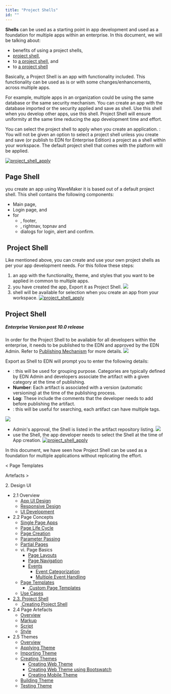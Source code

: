 ```yaml
---
title: "Project Shells"
id: ""
---
```


**Shells** can be used as a starting point in app development and used as a foundation for multiple apps within an enterprise. In this document, we will be talking about:

- benefits of using a project shells,
- [project shell](#default-shell),
- to [a project shell](#creating-shell), and
- to [a project shell](#publishing-shell)

Basically, a Project Shell is an app with functionality included. This functionality can be used as is or with some changes/enhancements, across multiple apps.

For example, multiple apps in an organization could be using the same database or the same security mechanism. You can create an app with the database imported or the security applied and save as shell. Use this shell when you develop other apps, use this shell. Project Shell will ensure uniformity at the same time reducing the app development time and effort.

You can select the project shell to apply when you create an application. : You will not be given an option to select a project shell unless you create and save (or publish to EDN for Enterprise Edition) a project as a shell within your workspace. The default project shell that comes with the platform will be applied.

[![project_shell_apply](../assets/project_shell_apply.png)](../assets/project_shell_apply.png)

## Page Shell

you create an app using WaveMaker it is based out of a default project shell. This shell contains the following components:

- Main page,
- Login page, and
- for
    - , footer,
    - , rightnav, topnav and
    - dialogs for login, alert and confirm.

##  Project Shell

Like mentioned above, you can create and use your own project shells as per your app development needs. For this follow these steps:

1. an app with the functionality, theme, and styles that you want to be applied in common to multiple apps.
2. you have created the app, Export it as Project Shell. [![](../assets/Publish_shell_ws.png)](../assets/Publish_shell_ws.png)
3. shell will be available for selection when you create an app from your workspace. [![project_shell_apply](../assets/project_shell_apply2.png)](../assets/project_shell_apply2.png)

## Project Shell

##### Enterprise Version post 10.0 release

In order for the Project Shell to be available for all developers within the enterprise, it needs to be published to the EDN and approved by the EDN Admin. Refer to [Publishing Mechanism](/learn/app-development/wavemaker-overview/artifacts-repository/#publishing) for more details. [![](../assets/Publish_shell.png)](../assets/Publish_shell.png)

Export as Shell to EDN will prompt you to enter the following details:

- : this will be used for grouping purpose. Categories are typically defined by EDN Admin and developers associate the artifact with a given category at the time of publishing.
- **Number**: Each artifact is associated with a version (automatic versioning) at the time of the publishing process.
- **Log**: These include the comments that the developer needs to add before publishing the artifact.
- : this will be useful for searching, each artifact can have multiple tags.

[![](../assets/shell_publish_edn.png)](../assets/shell_publish_edn.png)

- Admin's approval, the Shell is listed in the artifact repository listing. [![](../assets/Artifacts_shell_list.png)](../assets/Artifacts_shell_list.png)
- use the Shell, the app developer needs to select the Shell at the time of App creation. [![project_shell_apply](../assets/project_shell_apply2.png)](../assets/project_shell_apply2.png)

In this document, we have seen how Project Shell can be used as a foundation for multiple applications without replicating the effort.

< Page Templates

Artefacts >

2\. Design UI

- 2.1 Overview
    - [App UI Design](/learn/app-development/ui-design/design-overview/#app-ui-design)
    - [Responsive Design](/learn/app-development/ui-design/design-overview/#responsive-design)
    - [UI Development](/learn/app-development/ui-design/design-overview/#ui-development)
- 2.2 Page Concepts
    - [Single Page Apps](/learn/app-development/ui-design/page-concepts/)
    - [Page Life Cycle](/learn/app-development/ui-design/page-concepts/#page-lifecycle)
    - [Page Creation](/learn/app-development/ui-design/page-creation/)
    - [Parameter Passing](/learn/app-development/ui-design/page-creation/#page-parameters)
    - [Partial Pages](/learn/app-development/ui-design/page-concepts/partial-pages/)
    - vi. Page Basics
        - [Page Layouts](/learn/app-development/ui-design/page-concepts/page-layouts/#page-layouts)
        - [Page Navigation](/learn/app-development/ui-design/page-concepts/page-layouts/#page-navigation)
        - [Events](/learn/app-development/ui-design/page-concepts/page-layouts/#events)
            - [Event Categorization](/learn/app-development/ui-design/page-concepts/page-layouts/#event-categorization)
            - [Multiple Event Handling](/learn/app-development/ui-design/page-concepts/page-layouts/#multiple-events)
    - [Page Templates](/learn/app-development/ui-design/page-concepts/page-templates/#)
        - [ Custom Page Templates](/learn/app-development/ui-design/page-concepts/page-templates/#creating-page-templates)
    - [Use Cases](/learn/app-development/ui-design/use-cases-ui-design/)
- [2.3. Project Shell](#)
    - [ Creating Project Shell](#creating-shell)
- 2.4 Page Artefacts
    - [Overview](/learn/app-development/ui-design/page-artefacts/)
    - [Markup](/learn/app-development/ui-design/page-artefacts/#page-markup)
    - [Script](/learn/app-development/ui-design/page-artefacts/#page-script)
    - [Style](/learn/app-development/ui-design/page-artefacts/#page-style)
- 2.5 Themes
    - [Overview](/learn/app-development/ui-design/themes/)
    - [Applying Theme](/learn/app-development/ui-design/themes/#apply-theme)
    - [Importing Theme](/learn/app-development/ui-design/themes/#import-theme)
    - [Creating Themes](/learn/app-development/ui-design/themes/#create-theme)
        - [Creating Web Theme](/learn/app-development/ui-design/themes/#create-theme-web)
        - [Creating Web Theme using Bootswatch](/learn/app-development/ui-design/themes/#create-theme-bootswatch)
        - [Creating Mobile Theme](/learn/app-development/ui-design/themes/#create-theme-mobile)
    - [Building Theme](/learn/app-development/ui-design/themes/#build-theme)
    - [Testing Theme](/learn/app-development/ui-design/themes/#test-theme)

